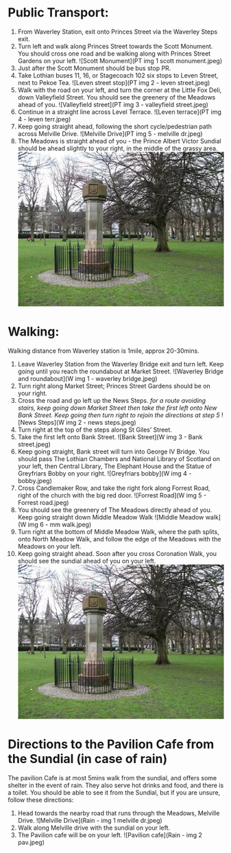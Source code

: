 # Public Transport:
1. From Waverley Station, exit onto Princes Street via the Waverley Steps exit.
2. Turn left and walk along Princes Street towards the Scott Monument. You should cross one road and be walking along with Princes Street Gardens on your left.
![Scott Monument](PT img 1 scott monument.jpeg)
3. Just after the Scott Monument should be bus stop PR.
4. Take Lothian buses 11, 16, or Stagecoach 102 six stops to Leven Street, next to Pekoe Tea.
![Leven street stop](PT img 2 - leven street.jpeg)
5. Walk with the road on your left, and turn the corner at the Little Fox Deli, down Valleyfield Street.  You should see the greenery of the Meadows ahead of you.
![Valleyfield street](PT img 3 - valleyfield street.jpeg)
6. Continue in a straight line across Level Terrace.
![Leven terrace](PT img 4 - leven terr.jpeg)
7. Keep going straight ahead, following the short cycle/pedestrian path across Melville Drive.
![Melville Drive](PT img 5 - melville dr.jpeg)
8. The Meadows is straight ahead of you - the Prince Albert Victor Sundial should be ahead slightly to your right, in the middle of the grassy area.
![sundial](Sundial.jpg)

# Walking:
Walking distance from Waverley station is 1mile, approx 20-30mins.
1. Leave Waverley Station from the Waverley Bridge exit and turn left.  Keep going until you reach the roundabout at Market Street.
![Waverley Bridge and roundabout](W img 1 - waverley bridge.jpeg)
2. Turn right along Market Street; Princes Street Gardens should be on your right.
3. Cross the road and go left up the News Steps.  *for a route avoiding stairs, keep going down Market Street then take the first left onto New Bank Street.  Keep going then turn right to rejoin the directions at step 5*
![News Steps](W img 2 - news steps.jpeg)
4. Turn right at the top of the steps along St Giles’ Street.
5. Take the first left onto Bank Street. 
![Bank Street](W img 3 - Bank street.jpeg)
6. Keep going straight, Bank street will turn into George IV Bridge.  You should pass The Lothian Chambers and National Library of Scotland on your left, then Central Library, The Elephant House and the Statue of Greyfriars Bobby on your right. 
![Greyfriars bobby](W img 4 - bobby.jpeg)
7. Cross Candlemaker Row, and take the right fork along Forrest Road, right of the church with the big red door. 
![Forrest Road](W img 5 - Forrest road.jpeg)
8. You should see the greenery of The Meadows directly ahead of you.  Keep going straight down Middle Meadow Walk
![Middle Meadow walk](W img 6 - mm walk.jpeg)
9. Turn right at the bottom of Middle Meadow Walk, where the path splits, onto North Meadow Walk, and follow the edge of the Meadows with the Meadows on your left.
10. Keep going straight ahead.  Soon after you cross Coronation Walk, you should see the sundial ahead of you on your left. 
![sundial image](Sundial.jpg)

# Directions to the Pavilion Cafe from the Sundial (in case of rain)
The pavilion Cafe is at most 5mins walk from the sundial, and offers some shelter in the event of rain.  They also serve hot drinks and food, and there is a toilet.  You should be able to see it from the Sundial, but if you are unsure, follow these directions:
1. Head towards the nearby road that runs through the Meadows, Melville Drive.
![Melville Drive](Rain - img 1 melville dr.jpeg)
2. Walk along Melville drive with the sundial on your left.
3. The Pavilion cafe will be on your left. 
![Pavilion cafe](Rain - img 2 pav.jpeg)
